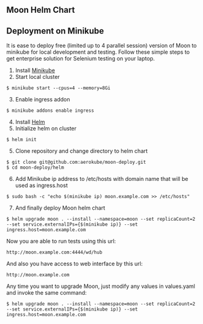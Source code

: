 ## Moon Helm Chart

## Deployment on Minikube

It is ease to deploy free (limited up to 4 parallel session) version of Moon to minikube for local development and testing. Follow these simple steps to get enterprise solution for Selenium testing on your laptop.

1) Install [Minikube](https://kubernetes.io/docs/tasks/tools/install-minikube/)
2) Start local cluster
```
$ minikube start --cpus=4 --memory=8Gi
```
3) Enable ingress addon
```
$ minikube addons enable ingress
```
4) Install [Helm](https://github.com/helm/helm/releases)
5) Initialize helm on cluster
```
$ helm init
```
5) Clone repository and change directory to helm chart
```
$ git clone git@github.com:aerokube/moon-deploy.git
$ cd moon-deploy/helm
```
6) Add Minikube ip address to /etc/hosts with domain name that will be used as ingress.host
```
$ sudo bash -c "echo $(minikube ip) moon.example.com >> /etc/hosts"
```
7) And finally deploy Moon helm chart
```
$ helm upgrade moon . --install --namespace=moon --set replicaCount=2 --set service.externalIPs={$(minikube ip)} --set ingress.host=moon.example.com
```

Now you are able to run tests using this url:
```
http://moon.example.com:4444/wd/hub
```
And also you have access to web interface by this url:
```
http://moon.example.com
```

Any time you want to upgrade Moon, just modify any values in values.yaml and invoke the same command:
```
$ helm upgrade moon . --install --namespace=moon --set replicaCount=2 --set service.externalIPs={$(minikube ip)} --set ingress.host=moon.example.com
```


